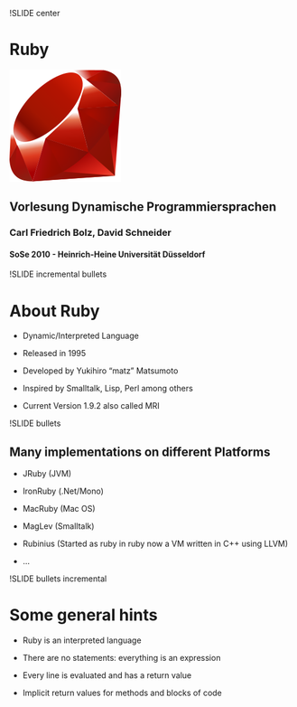 !SLIDE center

# Ruby
![Ruby](ruby_logo.png)

## Vorlesung Dynamische Programmiersprachen ##

### Carl Friedrich Bolz, David Schneider ###

#### SoSe 2010 - Heinrich-Heine Universität Düsseldorf ####

!SLIDE incremental bullets

# About Ruby #

- Dynamic/Interpreted Language

- Released in 1995

- Developed by Yukihiro “matz” Matsumoto

- Inspired by Smalltalk, Lisp, Perl among others

- Current Version 1.9.2 also called MRI

!SLIDE bullets
## Many implementations on different Platforms ##

  * JRuby (JVM)

  * IronRuby (.Net/Mono)

  * MacRuby (Mac OS)

  * MagLev (Smalltalk)

  * Rubinius (Started as ruby in ruby now a VM written in C++ using LLVM)

  * …

!SLIDE bullets incremental

# Some general hints #

  * Ruby is an interpreted language

  * There are no statements: everything is an expression

  * Every line is evaluated and has a return value

  * Implicit return values for methods and blocks of code

